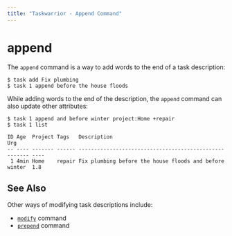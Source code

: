 ```yaml
---
title: "Taskwarrior - Append Command"
---
```


# append

The `append` command is a way to add words to the end of a task description:

```
$ task add Fix plumbing
$ task 1 append before the house floods
```

While adding words to the end of the description, the `append` command can also update other attributes:

```
$ task 1 append and before winter project:Home +repair
$ task 1 list

ID Age  Project Tags   Description                                            Urg
-- ---- ------- ------ ------------------------------------------------------ ----
 1 4min Home    repair Fix plumbing before the house floods and before winter  1.8
```

## See Also

Other ways of modifying task descriptions include:

- [`modify`](../modify/) command
- [`prepend`](../prepend/) command
